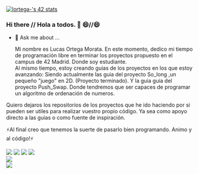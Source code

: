 [![lortega-'s 42 stats](https://badge42.vercel.app/api/v2/clg6ikb4q001108l3y5jci530/stats?cursusId=21&coalitionId=66)](https://github.com/JaeSeoKim/badge42)


### Hi there // Hola a todos. 👋 :smile://:smile:




- 💬 Ask me about ...
  
  Mi nombre es Lucas Ortega Morata.
En este momento, dedico mi tiempo de programación libre en terminar los proyectos propuesto en el campus de 42 Madrid. Donde soy estudiante.  
Al mismo tiempo, estoy creando guias de los proyectos en los que estoy avanzando:
Siendo actualmente las guia del proyecto So_long ,un pequeño "juego" en 2D. (Proyecto terminado).
Y la guia guia del proyecto Push_Swap. Donde tendremos que ser capaces de programar un algoritmo de ordenación de numeros. 

Quiero dejaros los repositorios de los proyectos que he ido haciendo por si pueden ser utiles para realizar vuestro propio código. 
Ya sea como apoyo directo a las guias o como fuente de inspiración.

⚡Al final creo que tenemos la suerte de pasarlo bien programando. Animo y al código!⚡
<div>
 <img src="https://img.shields.io/badge/Python-3776AB?style=for-the-badge&logo=python&logoColor=white"/>
 <img src="https://img.shields.io/badge/C-00599C?style=for-the-badge&logo=c&logoColor=white"/>
 <img src="https://img.shields.io/badge/c++-%2300599C.svg?style=for-the-badge&logo=c%2B%2B&logoColor=white"/>
 <img src="https://img.shields.io/badge/html5-%23E34F26.svg?style=for-the-badge&logo=html5&logoColor=white"/>
</div>

<div> 
<img src= "https://img.shields.io/badge/Visual%20Studio%20Code-0078d7.svg?style=for-the-badge&logo=visual-studio-code&logoColor=white"/>
</div>

<div>
<img src="https://img.shields.io/badge/-Arduino-00979D?style=for-the-badge&logo=Arduino&logoColor=white"/>
</div>
<!--
**ducksdoor/ducksdoor** is a ✨ _special_ ✨ repository because its `README.md` (this file) appears on your GitHub profile.

Here are some ideas to get you started:

- 🔭 I’m currently working on ...
- 🌱 I’m currently learning ...
- 👯 I’m looking to collaborate on ...
- 🤔 I’m looking for help with ...

- 📫 How to reach me: ...
- 😄 Pronouns: ...
- ⚡ Fun fact: ...
-->
